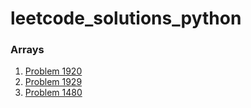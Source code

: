 # leetcode_solutions_python

### Arrays

1. [Problem 1920](https://leetcode.com/problems/build-array-from-permutation/solutions/3673626/python-code/)
2. [Problem 1929](https://leetcode.com/problems/concatenation-of-array/solutions/3673640/python-code-with-simple-addittion/)
3. [Problem 1480](https://leetcode.com/problems/running-sum-of-1d-array/solutions/3673675/pyhton-code/)
